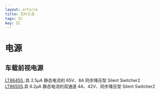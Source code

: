 ```yaml
---
layout: article
title: 芯片汇总
tags: IC
key: IC
---
```

# 电源
## 车载前视电源
[LT8645S ](https://www.analog.com/cn/products/lt8645s.html#product-overview):具 2.5μA 静态电流的 65V、8A 同步降压型 Silent Switcher2
[LT8650S](https://www.analog.com/cn/products/lt8650s.html#product-overview).具 6.2μA 静态电流的双通道 4A、42V、同步降压型 Silent Switcher2